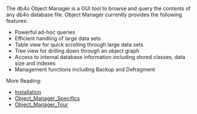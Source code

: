 The db4o Object Manager is a GUI tool to browse and query the contents of any db4o database file. Object Manager currently provides the following features:

  * Powerful ad-hoc queries
  * Efficient handling of large data sets
  * Table view for quick scrolling through large data sets
  * Tree view for drilling down through an object graph
  * Access to internal database information including stored classes, data size and indexes
  * Management functions including Backup and Defragment

More Reading:

  * [Installation](Installation.md)
  * [Object\_Manager\_Specifics](Object_Manager_Specifics.md)
  * [Object\_Manager\_Tour](Object_Manager_Tour.md)